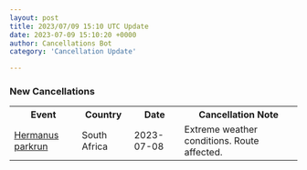 ```yaml
---
layout: post
title: 2023/07/09 15:10 UTC Update
date: 2023-07-09 15:10:20 +0000
author: Cancellations Bot
category: 'Cancellation Update'

---
```


<h3>New Cancellations</h3>
<div class='hscrollable'>
<table style='width: 100%'>
    <tr>
        <th>Event</th>
        <th>Country</th>
        <th>Date</th>
        <th>Cancellation Note</th>
    </tr>
    <tr>
        <td><a href="https://www.parkrun.co.za/hermanus">Hermanus parkrun</a></td>
        <td>South Africa</td>
        <td>2023-07-08</td>
        <td>Extreme weather conditions. Route affected.</td>
    </tr>
</table>
</div>

